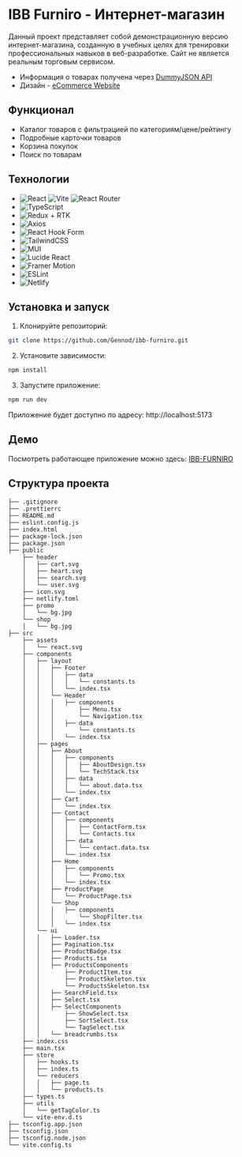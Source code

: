 # IBB Furniro - Интернет-магазин

Данный проект представляет собой демонстрационную версию интернет-магазина,
созданную в учебных целях для тренировки профессиональных навыков в
веб-разработке. Сайт не является реальным торговым сервисом.

- Информация о товарах получена через
  [DummyJSON API](https://dummyjson.com/products)
- Дизайн -
  [eCommerce Website](https://www.figma.com/community/file/1252561852327562039/ecommerce-website-web-page-design-ui-kit-interior-landing-page)

## Функционал

- Каталог товаров с фильтрацией по категориям/цене/рейтингу
- Подробные карточки товаров
- Корзина покупок
- Поиск по товарам

## Технологии

- ![React](https://img.shields.io/badge/react-%2320232a.svg?style=for-the-badge&logo=react&logoColor=%2361DAFB)
  ![Vite](https://img.shields.io/badge/vite-%23646CFF.svg?style=for-the-badge&logo=vite&logoColor=white)
  ![React Router](https://img.shields.io/badge/React_Router-CA4245?style=for-the-badge&logo=react-router&logoColor=white)
- ![TypeScript](https://img.shields.io/badge/typescript-%23007ACC.svg?style=for-the-badge&logo=typescript&logoColor=white)
- ![Redux + RTK](https://img.shields.io/badge/redux-%23593d88.svg?style=for-the-badge&logo=redux&logoColor=white)
- ![Axios](https://img.shields.io/badge/Axios-5A29E4?style=for-the-badge&logo=axios&logoColor=white)
- ![React Hook Form](https://img.shields.io/badge/React%20Hook%20Form-%23EC5990.svg?style=for-the-badge&logo=reacthookform&logoColor=white)
- ![TailwindCSS](https://img.shields.io/badge/tailwindcss-%2338B2AC.svg?style=for-the-badge&logo=tailwind-css&logoColor=white)
- ![MUI](https://img.shields.io/badge/MUI-%230081CB.svg?style=for-the-badge&logo=mui&logoColor=white)
- ![Lucide React](https://img.shields.io/badge/Lucide_React-F56565?style=for-the-badge)
- ![Framer Motion](https://img.shields.io/badge/Motion-EF2D5E?style=for-the-badge&logo=framer&logoColor=white)
- ![ESLint](https://img.shields.io/badge/ESLint-4B3263?style=for-the-badge&logo=eslint&logoColor=white)
- ![Netlify](https://img.shields.io/badge/netlify-%23000000.svg?style=for-the-badge&logo=netlify&logoColor=#00C7B7)

## Установка и запуск

1. Клонируйте репозиторий:

```bash
git clone https://github.com/Gennod/ibb-furniro.git
```

2. Установите зависимости:

```bash
npm install
```

3. Запустите приложение:

```bash
npm run dev
```

Приложение будет доступно по адресу: http://localhost:5173

## Демо

Посмотреть работающее приложение можно здесь:
[IBB-FURNIRO](https://ibb-furniro.netlify.app)

## Структура проекта

```
├── .gitignore
├── .prettierrc
├── README.md
├── eslint.config.js
├── index.html
├── package-lock.json
├── package.json
├── public
    ├── header
    │   ├── cart.svg
    │   ├── heart.svg
    │   ├── search.svg
    │   └── user.svg
    ├── icon.svg
    ├── netlify.toml
    ├── promo
    │   └── bg.jpg
    └── shop
    │   └── bg.jpg
├── src
    ├── assets
    │   └── react.svg
    ├── components
    │   ├── layout
    │   │   ├── Footer
    │   │   │   ├── data
    │   │   │   │   └── constants.ts
    │   │   │   └── index.tsx
    │   │   └── Header
    │   │   │   ├── components
    │   │   │       ├── Menu.tsx
    │   │   │       └── Navigation.tsx
    │   │   │   ├── data
    │   │   │       └── constants.ts
    │   │   │   └── index.tsx
    │   ├── pages
    │   │   ├── About
    │   │   │   ├── components
    │   │   │   │   ├── AboutDesign.tsx
    │   │   │   │   └── TechStack.tsx
    │   │   │   ├── data
    │   │   │   │   └── about.data.tsx
    │   │   │   └── index.tsx
    │   │   ├── Cart
    │   │   │   └── index.tsx
    │   │   ├── Contact
    │   │   │   ├── components
    │   │   │   │   ├── ContactForm.tsx
    │   │   │   │   └── Contacts.tsx
    │   │   │   ├── data
    │   │   │   │   └── contact.data.tsx
    │   │   │   └── index.tsx
    │   │   ├── Home
    │   │   │   ├── components
    │   │   │   │   └── Promo.tsx
    │   │   │   └── index.tsx
    │   │   ├── ProductPage
    │   │   │   └── ProductPage.tsx
    │   │   └── Shop
    │   │   │   ├── components
    │   │   │       └── ShopFilter.tsx
    │   │   │   └── index.tsx
    │   └── ui
    │   │   ├── Loader.tsx
    │   │   ├── Pagination.tsx
    │   │   ├── ProductBadge.tsx
    │   │   ├── Products.tsx
    │   │   ├── ProductsComponents
    │   │       ├── ProductItem.tsx
    │   │       ├── ProductSkeleton.tsx
    │   │       └── ProductsSkeleton.tsx
    │   │   ├── SearchField.tsx
    │   │   ├── Select.tsx
    │   │   ├── SelectComponents
    │   │       ├── ShowSelect.tsx
    │   │       ├── SortSelect.tsx
    │   │       └── TagSelect.tsx
    │   │   └── breadcrumbs.tsx
    ├── index.css
    ├── main.tsx
    ├── store
    │   ├── hooks.ts
    │   ├── index.ts
    │   └── reducers
    │   │   ├── page.ts
    │   │   └── products.ts
    ├── types.ts
    ├── utils
    │   └── getTagColor.ts
    └── vite-env.d.ts
├── tsconfig.app.json
├── tsconfig.json
├── tsconfig.node.json
└── vite.config.ts

```
